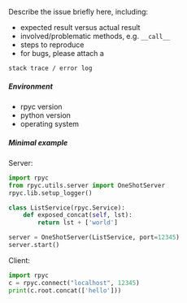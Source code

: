 Describe the issue briefly here, including:

- expected result versus actual result
- involved/problematic methods, e.g. `__call__`
- steps to reproduce
- for bugs, please attach a

```
stack trace / error log
```


##### Environment

- rpyc version
- python version
- operating system


##### Minimal example

Server:

```python
import rpyc
from rpyc.utils.server import OneShotServer
rpyc.lib.setup_logger()

class ListService(rpyc.Service):
    def exposed_concat(self, lst):
        return lst + ['world']

server = OneShotServer(ListService, port=12345)
server.start()
```

Client:

```python
import rpyc
c = rpyc.connect("localhost", 12345)
print(c.root.concat(['hello']))
```
